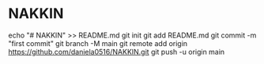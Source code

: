 # NAKKIN
echo "# NAKKIN" >> README.md
  git init
  git add README.md
  git commit -m "first commit"
  git branch -M main
  git remote add origin https://github.com/daniela0516/NAKKIN.git
  git push -u origin main
